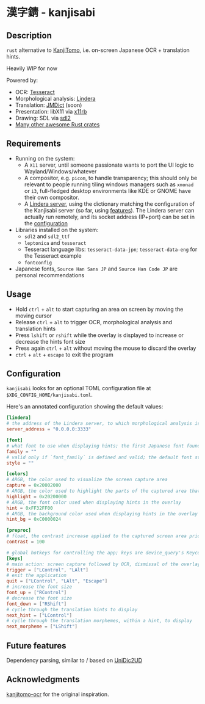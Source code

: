 # 漢字錆 - kanjisabi

## Description

`rust` alternative to [KanjiTomo](https://www.kanjitomo.net/), i.e. on-screen Japanese OCR + translation hints.

Heavily WIP for now

Powered by:

- OCR: [Tesseract](https://github.com/tesseract-ocr/tesseract)
- Morphological analysis: [Lindera](https://github.com/lindera-morphology/lindera)
- Translation: [JMDict](http://edrdg.org/jmdict/j_jmdict.html) (soon)
- Presentation: libX11 via [x11rb](https://crates.io/crates/x11rb)
- Drawing: SDL via [sdl2](https://crates.io/crates/sdl2)
- [Many other awesome Rust crates](Cargo.toml)

## Requirements

- Running on the system:
  - A `X11` server, until someone passionate wants to port the UI logic to Wayland/Windows/whatever
  - A compositor, e.g. `picom`, to handle transparency; this should only be relevant to people running tiling windows managers such as `xmonad` or `i3`, full-fledged desktop environments like KDE or GNOME have their own compositor.
  - A [Lindera server](https://github.com/lindera-morphology/lindera-server), using the dictionary matching the configuration of the Kanjisabi server (so far, using [features](morph_server/Cargo.toml)). The Lindera server can actually run remotely, and its socket address (IP+port) can be set in the [configuration](#configuration)
- Libraries installed on the system:
  - `sdl2` and `sdl2_ttf`
  - `leptonica` and `tesseract`
  - Tesseract language libs: `tesseract-data-jpn`; `tesseract-data-eng` for the Tesseract example
  - `fontconfig`
- Japanese fonts, `Source Han Sans JP` and `Source Han Code JP` are personal recommendations

## Usage

- Hold `ctrl` + `alt` to start capturing an area on screen by moving the moving cursor
- Release `ctrl` + `alt` to trigger OCR, morphological analysis and translation hints
- Press `lshift` or `rshift` while the overlay is displayed to increase or decrease the hints font size
- Press again `ctrl` + `alt` without moving the mouse to discard the overlay
- `ctrl` + `alt` + `escape` to exit the program

## Configuration

`kanjisabi` looks for an optional TOML configuration file at `$XDG_CONFIG_HOME/kanjisabi.toml`.

Here's an annotated configuration showing the default values:

```toml
[lindera]
# the address of the Lindera server, to which morphological analysis is delegated
server_address = "0.0.0.0:3333"

[font]
# what font to use when displaying hints; the first Japanese font found will be used if empty
family = ""
# valid only if `font_family` is defined and valid; the default font style of the actually used font will be used if empty or not valid
style = ""

[colors]
# ARGB, the color used to visualize the screen capture area
capture = 0x20002000
# ARGB, the color used to highlight the parts of the captured area that the OCR managed to read
highlight = 0x20200000
# ARGB, the font color used when displaying hints in the overlay
hint = 0xFF32FF00
# ARGB, the background color used when displaying hints in the overlay
hint_bg = 0xC0000024

[preproc]
# float, the contrast increase applied to the captured screen area prior to performing OCR
contrast = 100

# global hotkeys for controlling the app; keys are device_query's Keycodes: <https://docs.rs/device_query/latest/device_query/keymap/enum.Keycode.html>
[keys]
# main action: screen capture followed by OCR, dismissal of the overlay when displayed
trigger = ["LControl", "LAlt"]
# exit the application
quit = ["LControl", "LAlt", "Escape"]
# increase the font size
font_up = ["RControl"]
# decrease the font size
font_down = ["RShift"]
# cycle through the translation hints to display
next_hint = ["LControl"]
# cycle through the translation morphemes, within a hint, to display
next_morpheme = ["LShift"]
```

## Future features

Dependency parsing, similar to / based on [UniDic2UD](https://github.com/KoichiYasuoka/UniDic2UD)

## Acknowledgments

[kanjitomo-ocr](https://github.com/sakarika/kanjitomo-ocr) for the original inspiration.
